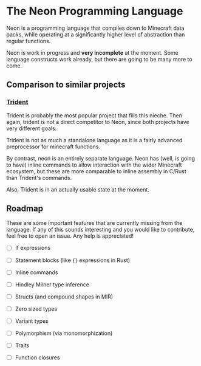 # The Neon Programming Language

Neon is a programming language that compiles down to Minecraft data packs, while operating at a significantly higher level of abstraction than regular functions.

Neon is work in progress and **very incomplete** at the moment. Some language constructs work already, but there are going to be many more to come.

## Comparison to similar projects

### [Trident](https://www.energyxxer.com/trident/)
Trident is probably the most popular project that fills this nieche. Then again, trident is not a direct competitor to Neon, since both projects have very different goals.

Trident is not as much a standalone language as it is a fairly advanced preprocessor for minecraft functions.

By contrast, neon is an entirely separate language. Neon has (well, is going to have) inline commands to allow interaction with the wider Minecraft ecosystem, but these are more comparable to inline assembly in C/Rust than Trident's commands.

Also, Trident is in an actually usable state at the moment.

## Roadmap

These are some important features that are currently missing from the language. If any of this sounds interesting and you would like to contribute, feel free to open an issue. Any help is appreciated!

- [ ] If expressions
- [ ] Statement blocks (like `{}` expressions in Rust)
- [ ] Inline commands
- [ ] Hindley Milner type inference
- [ ] Structs (and compound shapes in MIR)
- [ ] Zero sized types
- [ ] Variant types
- [ ] Polymorphism (via monomorphization)
- [ ] Traits
- [ ] Function closures

